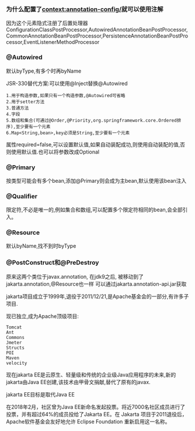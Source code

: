 ### 为什么配置了<context:annotation-config/>就可以使用注解

因为这个元素隐式注册了后置处理器ConfigurationClassPostProcessor,AutowiredAnnotationBeanPostProcessor,CommonAnnotationBeanPostProcessor,PersistenceAnnotationBeanPostProcessor,EventListenerMethodProcessor

### @Autowired
默认byType,有多个时再byName

JSR-330替代方案:可以使用@Inject替换@Autowired
```text
1.用于构造参数,如果只有一个构造参数,@Autowired可省略
2.用于setter方法
3.普通方法
4.字段
5.数组和集合(可通过@Order,@Priority,org.springframework.core.Ordered排序),至少要有一个元素
6.Map<String,bean>,key必须是String,至少要有一个元素
```
属性required=false,可以设置默认值,如果自动装配成功,则使用自动装配的值,否则使用默认值.也可以将参数改成Optional<Bean>

### @Primary
按类型可能会有多个bean,添加@Primary则会成为主bean,默认使用该bean注入

### @Qualifier
限定符,不必是唯一的,例如集合和数组,可以配置多个限定符相同的bean,会全部引入。

### @Resource
默认byName,找不到时byType

### @PostConstruct和@PreDestroy
原来这两个类位于javax.annotation, 在jdk9之后, 被移动到了jakarta.annotation,@Resource也一样 可以通过jakarta.annotation-api.jar获取

jakarta项目成立于1999年,退役于2011/12/21,是Apache基金会的一部分,有许多子项目.

现已独立,成为Apache顶级项目:
```text
Tomcat
Ant
Commons
Jmeter
Structs
POI
Maven
velocity
```
现在jakarta EE是云原生、轻量级和传统的企业级Java应用程序的未来,新的jakarta由Java EE创建,该技术由甲骨文捐献,替代了原有的javax.

jakarta EE目标是取代Java EE

在2018年2月，社区曾为Java EE新命名发起投票。将近7000名社区成员进行了投票，并有超过64%的成员投给了Jakarta EE。在 Jakarta 项目于2011退役后，Apache软件基金会友好地允许 Eclipse Foundation 重新启用这一名称。